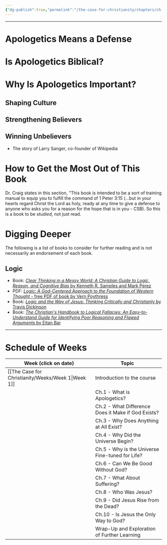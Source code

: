 ```yaml
---
{"dg-publish":true,"permalink":"/the-case-for-christianity/chapters/ch-1-what-is-apologetics/","dgShowToc":"true","noteIcon":""}
---
```


---
# Apologetics Means a Defense


# Is Apologetics Biblical?


# Why Is Apologetics Important?
## Shaping Culture

## Strengthening Believers

## Winning Unbelievers
- The story of Larry Sanger, co-founder of Wikipedia

# How to Get the Most Out of This Book
Dr. Craig states in this section, "This book is intended to be a sort of training manual to equip you to fulfill the command of 1 Peter 3:15 (...but in your hearts regard Christ the Lord as holy, ready at any time to give a defense to anyone who asks you for a reason for the hope that is in you - CSB). So this is a book to be *studied*, not just read. 

# Digging Deeper
The following is a list of books to consider for further reading and is not necessarily an endorsement of each book. 
## Logic
- Book: [*Clear Thinking in a Messy World: A Christian Guide to Logic, Reason, and Cognitive Bias* by Kenneth R. Samples and Mark Perez](https://www.amazon.com/Clear-Thinking-Messy-World-Christian/dp/B0DJZ6JNDP/)
- PDF: [*Logic: A God-Centered Approach to the Foundation of Western Thought* - free PDF of book by Vern Poythress](https://frame-poythress.org/wp-content/uploads/2013/07/BLogicFinal.pdf)
- Book: [*Logic and the Way of Jesus: Thinking Critically and Christianly* by Travis Dickinson](https://a.co/d/0tuQ2q3)
- Book: [*The Christian's Handbook to Logical Fallacies: An Easy-to-Understand Guide for Identifying Poor Reasoning and Flawed Arguments* by Eitan Bar](https://a.co/d/cHLwd5l)

---
# Schedule of Weeks
| Week (click on date) | Topic                                              |
| -------------------- | -------------------------------------------------- |
| [[The Case for Christianity/Weeks/Week 1\|Week 1]]           | Introduction to the course                         |
|                      | Ch.1 - What is Apologetics?                        |
|                      | Ch.2 - What Difference Does it Make if God Exists? |
|                      | Ch.3 - Why Does Anything at All Exist?             |
|                      | Ch.4 - Why Did the Universe Begin?                 |
|                      | Ch.5 - Why is the Universe Fine-tuned for Life?    |
|                      | Ch.6 - Can We Be Good Without God?                 |
|                      | Ch.7 - What About Suffering?                       |
|                      | Ch.8 - Who Was Jesus?                              |
|                      | Ch.9 - Did Jesus Rise from the Dead?               |
|                      | Ch.10 - Is Jesus the Only Way to God?              |
|                      | Wrap-Up and Exploration of Further Learning        |